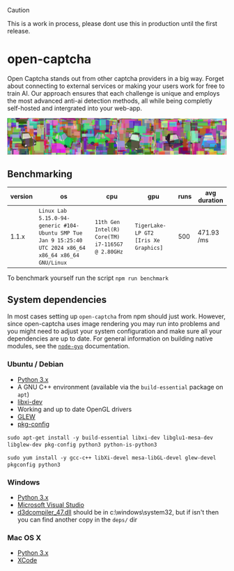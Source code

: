 > [!CAUTION]
> This is a work in process, please dont use this in production until the first release.

# open-captcha
Open Captcha stands out from other captcha providers in a big way. Forget about connecting to external services or making your users work for free to train AI. Our approach ensures that each challenge is unique and employs the most advanced anti-ai detection methods, all while being completly self-hosted and intergrated into your web-app.

![](./assets//example.jpg)

## Benchmarking

version | os | cpu | gpu | runs | avg duration
--- | --- | --- | --- | --- | ---
1.1.x | `Linux Lab 5.15.0-94-generic #104-Ubuntu SMP Tue Jan 9 15:25:40 UTC 2024 x86_64 x86_64 x86_64 GNU/Linux` | `11th Gen Intel(R) Core(TM) i7-1165G7 @ 2.80GHz` | `TigerLake-LP GT2 [Iris Xe Graphics]` | 500 | 471.93 /ms

To benchmark yourself run the script `npm run benchmark`

## System dependencies
In most cases setting up `open-captcha` from npm should just work. However, since open-captcha uses image rendering you may run into problems and you might need to adjust your system configuration and make sure all your dependencies are up to date.  For general information on building native modules, see the [`node-gyp`](https://github.com/nodejs/node-gyp) documentation.

### Ubuntu / Debian
- [Python 3.x](https://www.python.org/)
- A GNU C++ environment (available via the `build-essential` package on `apt`)
- [libxi-dev](http://www.x.org/wiki/)
- Working and up to date OpenGL drivers
- [GLEW](http://glew.sourceforge.net/)
- [pkg-config](https://www.freedesktop.org/wiki/Software/pkg-config/)

```
sudo apt-get install -y build-essential libxi-dev libglu1-mesa-dev libglew-dev pkg-config python3 python-is-python3
```
```
sudo yum install -y gcc-c++ libXi-devel mesa-libGL-devel glew-devel pkgconfig python3
```

### Windows

- [Python 3.x](https://www.python.org/)
- [Microsoft Visual Studio](https://www.microsoft.com/en-us/download/details.aspx?id=5555)
- [d3dcompiler_47.dll](https://www.dll-files.com/d3dcompiler_47.dll.html) should be in c:\windows\system32, but if isn't then you can find another copy in the `deps/` dir

### Mac OS X

- [Python 3.x](https://www.python.org/)
- [XCode](https://developer.apple.com/xcode/)